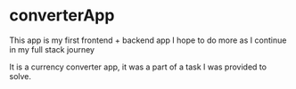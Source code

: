 # converterApp

This app is my first frontend + backend app I hope to do more as I continue in my full stack journey

It is a currency converter app, it was a part of a task I was provided to solve.

